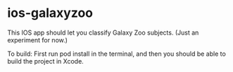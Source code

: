 # ios-galaxyzoo
This IOS app should let you classify Galaxy Zoo subjects. (Just an experiment for now.)


To build:
First run
  pod install
in the terminal,
and then you should be able to build the project in Xcode.

